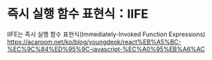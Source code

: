 # 즉시 실행 함수 표현식：IIFE

IIFE는 즉시 실행 함수 표현식(Immediately-Invoked Function Expressions)
https://acaroom.net/ko/blog/youngdeok/react%EB%A5%BC-%EC%9C%84%ED%95%9C-javascript-%EC%A0%95%EB%A6%AC
